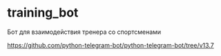 # training_bot
Бот для взаимодействия тренера со спортсменами 

https://github.com/python-telegram-bot/python-telegram-bot/tree/v13.7